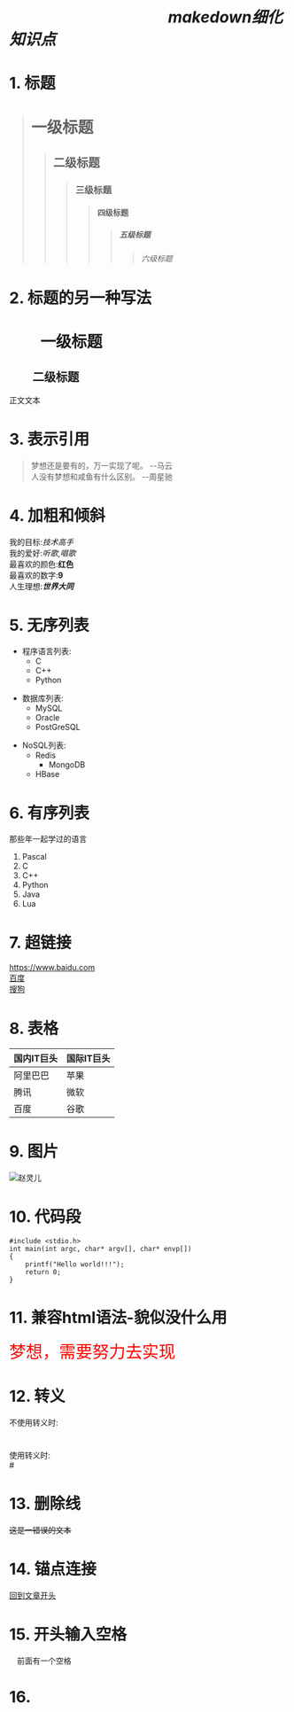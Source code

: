 <a id="top"></a>
# 　　　　　　　　    　　_makedown细化知识点_              #
# 1.  标题 #
># 一级标题 #
>>## 二级标题 ##
>>>### 三级标题 ###
>>>>#### 四级标题 ####
>>>>>##### 五级标题 #####
>>>>>>###### 六级标题 ######
# 2. 标题的另一种写法 #
　　一级标题 
=
　　二级标题
-
正文文本
# 3. 表示引用 #
>梦想还是要有的，万一实现了呢。 --马云 <br>
>人没有梦想和咸鱼有什么区别。   --周星驰
# 4. 加粗和倾斜 #
我的目标:*技术高手*<br>
我的爱好:_听歌_,_唱歌_<br>
最喜欢的颜色:**红色**<br>
最喜欢的数字:__9__<br>
人生理想:***世界大同***
# 5. 无序列表 #
* 程序语言列表:
	* C
	* C++
	* Python
+ 数据库列表:
	+ MySQL
	+ Oracle
	+ PostGreSQL
- NoSQL列表:
	- Redis
		- MongoDB
	- HBase
# 6. 有序列表 #
那些年一起学过的语言
1. Pascal
2. C
3. C++
4. Python
5. Java
6. Lua
# 7. 超链接 #
<https://www.baidu.com><br>
[百度](https://www.baidu.com)<br>
[搜狗](https://www.sogou.com)
# 8. 表格 #
| 国内IT巨头 | 国际IT巨头 |
| ---------- | ---------- |
| 阿里巴巴 | 苹果 |
| 腾讯 | 微软 |
| 百度 | 谷歌 |
# 9. 图片 #
![赵灵儿](https://imgsa.baidu.com/forum/w%3D580/sign=d6981fe03b87e9504217f3642039531b/7336970a304e251ff552f4dba686c9177f3e5369.jpg)
# 10. 代码段 #
```
#include <stdio.h>
int main(int argc, char* argv[], char* envp[])
{
	printf("Hello world!!!");
	return 0;
}
```
# 11. 兼容html语法-貌似没什么用 #
<span style="color:red;font-size:30px">
梦想，需要努力去实现
</span><br>

# 12. 转义 #
不使用转义时:<br>
# 
使用转义时:<br>
\#
# 13. 删除线 #
~~这是一错误的文本~~
# 14. 锚点连接 #
[回到文章开头](#top)
# 15. 开头输入空格 #
　前面有一个空格
# 16. #
